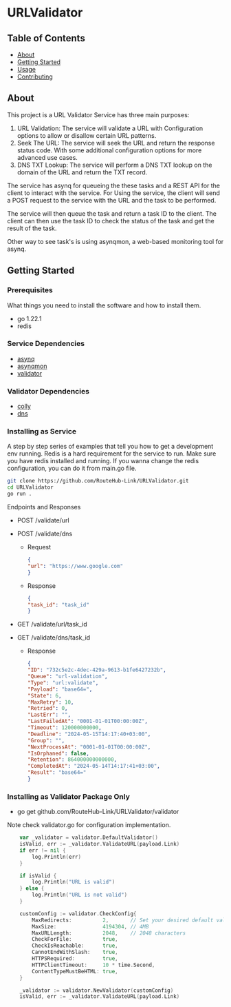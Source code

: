 # URLValidator

## Table of Contents

- [About](#about)
- [Getting Started](#getting_started)
- [Usage](#usage)
- [Contributing](../CONTRIBUTING.md)

## About <a name = "about"></a>

This project is a URL Validator Service has three main purposes:
1. URL Validation: The service will validate a URL with Configuration options to allow or disallow certain URL patterns.
2. Seek The URL: The service will seek the URL and return the response status code. With some additional configuration options for more advanced use cases.
3. DNS TXT Lookup: The service will perform a DNS TXT lookup on the domain of the URL and return the TXT record.

The service has asynq for queueing the these tasks and a REST API for the client to interact with the service.
For Using the service, the client will send a POST request to the service with the URL and the task to be performed.

The service will then queue the task and return a task ID to the client. The client can then use the task ID to check the status of the task and get the result of the task.

Other way to see task's is using asynqmon, a web-based monitoring tool for asynq.

## Getting Started <a name = "getting_started"></a>

### Prerequisites

What things you need to install the software and how to install them.

- go 1.22.1
- redis

### Service Dependencies

- [asynq](https://github.com/gocolly/colly)
- [asynqmon](https://github.com/hibiken/asynqmon)
- [validator](https://github.com/RouteHub-Link/URLValidator/tree/main/validator)

### Validator Dependencies

- [colly](https://github.com/gocolly/colly)
- [dns](https://github.com/miekg/dns)

### Installing as Service

A step by step series of examples that tell you how to get a development env running.
Redis is a hard requirement for the service to run. Make sure you have redis installed and running.
If you wanna change the redis configuration, you can do it from main.go file.

```bash
git clone https://github.com/RouteHub-Link/URLValidator.git
cd URLValidator
go run .
```

Endpoints and Responses
- POST /validate/url
- POST /validate/dns
    - Request
        ```json
        {
        "url": "https://www.google.com"
        }
        ```
    - Response
        ```json
        {
        "task_id": "task_id"
        }
        ```

- GET /validate/url/task_id 
- GET /validate/dns/task_id
    - Response
        ```json
        {
        "ID": "732c5e2c-4dec-429a-9613-b1fe6427232b",
        "Queue": "url-validation",
        "Type": "url:validate",
        "Payload": "base64=",
        "State": 6,
        "MaxRetry": 10,
        "Retried": 0,
        "LastErr": "",
        "LastFailedAt": "0001-01-01T00:00:00Z",
        "Timeout": 120000000000,
        "Deadline": "2024-05-15T14:17:40+03:00",
        "Group": "",
        "NextProcessAt": "0001-01-01T00:00:00Z",
        "IsOrphaned": false,
        "Retention": 864000000000000,
        "CompletedAt": "2024-05-14T14:17:41+03:00",
        "Result": "base64="
        }
        ```

### Installing as Validator Package Only

- go get github.com/RouteHub-Link/URLValidator/validator

Note check validator.go for configuration implementation.

```go
    var _validator = validator.DefaultValidator()
	isValid, err := _validator.ValidateURL(payload.Link)
    if err != nil {
        log.Println(err)
    }

    if isValid {
        log.Println("URL is valid")
    } else {
        log.Println("URL is not valid")
    }

```

```go
    customConfig := validator.CheckConfig{
        MaxRedirects:          2,       // Set your desired default values
        MaxSize:               4194304, // 4MB
        MaxURLLength:          2048,    // 2048 characters
        CheckForFile:          true,
        CheckIsReachable:      true,
        CannotEndWithSlash:    true,
        HTTPSRequired:         true,
        HTTPClientTimeout:     10 * time.Second,
        ContentTypeMustBeHTML: true,
    }

    _validator := validator.NewValidator(customConfig)
    isValid, err := _validator.ValidateURL(payload.Link)
```
